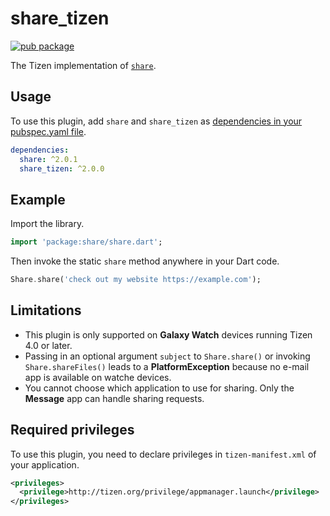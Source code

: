 # share_tizen

[![pub package](https://img.shields.io/pub/v/share_tizen.svg)](https://pub.dev/packages/share_tizen)

The Tizen implementation of [`share`](https://github.com/flutter/plugins/tree/master/packages/share).

## Usage

To use this plugin, add `share` and `share_tizen` as [dependencies in your pubspec.yaml file](https://flutter.io/platform-plugins/).

```yaml
dependencies:
  share: ^2.0.1
  share_tizen: ^2.0.0
```

## Example

Import the library.

``` dart
import 'package:share/share.dart';
```

Then invoke the static `share` method anywhere in your Dart code.

``` dart
Share.share('check out my website https://example.com');
```

## Limitations

- This plugin is only supported on **Galaxy Watch** devices running Tizen 4.0 or later.
- Passing in an optional argument `subject` to `Share.share()` or invoking `Share.shareFiles()` leads to a **PlatformException** because no e-mail app is available on watche devices.
- You cannot choose which application to use for sharing. Only the **Message** app can handle sharing requests.

## Required privileges

To use this plugin, you need to declare privileges in `tizen-manifest.xml` of your application.

``` xml
<privileges>
  <privilege>http://tizen.org/privilege/appmanager.launch</privilege>
</privileges>
```
